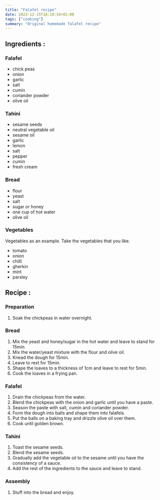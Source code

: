 ```yaml
---
title: "Falafel recipe"
date: 2023-12-15T18:10:54+01:00
tags: ["cooking"]
summary: "Original homemade falafel recipe"
---
```


## Ingredients :


### Falafel

- chick peas
- onion
- garlic
- salt
- cumin
- coriander powder
- olive oil

### Tahini

- sesame seeds
- neutral vegetable oil
- sesame oil
- garlic
- lemon
- salt
- pepper
- cumin
- fresh cream

### Bread

- flour
- yeast
- salt
- sugar or honey
- one cup of hot water
- olive oil

### Vegetables

Vegetables as an example.
Take the vegetables that you like.

- tomato
- onion
- chilli
- gherkin
- mint
- parsley

## Recipe :

### Preparation

1. Soak the chickpeas in water overnight.

### Bread

1. Mix the yeast and honey/sugar in the hot water and leave to stand for 15min.
1. Mix the water/yeast mixture with the flour and olive oil.
1. Knead the dough for 15min.
1. Leave to rest for 15min.
1. Shape the loaves to a thickness of 1cm and leave to rest for 5min.
1. Cook the loaves in a frying pan.

### Falafel

1. Drain the chickpeas from the water.
1. Blend the chickpeas with the onion and garlic until you have a paste.
1. Season the paste with salt, cumin and coriander powder.
1. Form the dough into balls and shape them into falafels.
1. Put the balls on a baking tray and drizzle olive oil over them.
1. Cook until golden brown.

### Tahini

1. Toast the sesame seeds.
1. Blend the sesame seeds.
1. Gradually add the vegetable oil to the sesame until you have the consistency of a sauce.
1. Add the rest of the ingredients to the sauce and leave to stand.

### Assembly

1. Stuff into the bread and enjoy.
